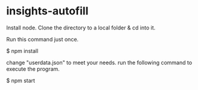 # insights-autofill

Install node.
Clone the directory to a local folder & cd into it.

Run this command just once.

$ npm install


change "userdata.json" to meet your needs. 
run the following command to execute the program. 

$ npm start


